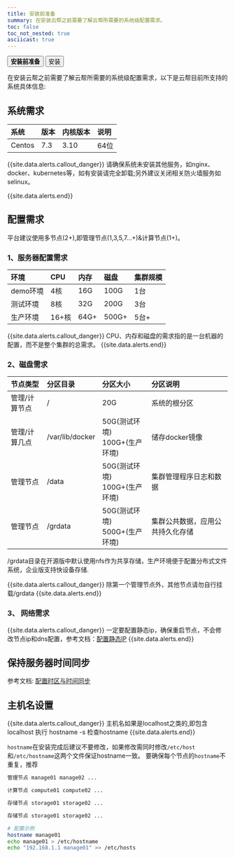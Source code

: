 ```yaml
---
title: 安装前准备
summary: 在安装云帮之前需要了解云帮所需要的系统级配置需求。
toc: false
toc_not_nested: true
asciicast: true
---
```

<div class="filters filters-big clearfix">
    <a href="pre-install.html"><button class="filter-button current"><strong>安装前准备</strong></button></a>
    <a href="install.html"><button class="filter-button">安装</button></a>
</div>

<div id="toc"></div>

在安装云帮之前需要了解云帮所需要的系统级配置需求，以下是云帮目前所支持的系统具体信息:

## 系统需求
|系统	 |版本	 |	内核版本	|说明|
|:---|:---|:------|:---|
|Centos| 7.3	  |	3.10	|64位		|


{{site.data.alerts.callout_danger}}
请确保系统未安装其他服务，如nginx、docker、kubernetes等，如有安装请完全卸载;另外建议关闭相关防火墙服务如selinux。

<!--后面也会陆续支持Debian9/Ubuntu16.04系统。 -->
{{site.data.alerts.end}}

## 配置需求
平台建议使用多节点(2+),即管理节点(1,3,5,7...+)&计算节点(1+)。

### **1、服务器配置需求**

|环境|CPU|内存|磁盘|集群规模|
|:---|:---|:---|:---|:---|
|demo环境|4核|16G|100G|1台|
|测试环境|8核|32G|200G|3台|
|生产环境|16+核|64G+|500G+|5台+|
{{site.data.alerts.callout_danger}}
CPU、内存和磁盘的需求指的是一台机器的配置，而不是整个集群的总需求。
{{site.data.alerts.end}}

### **2、磁盘需求**

|节点类型|分区目录|分区大小|分区说明|
|:---|:---|:---|:---|
|管理/计算节点|/|20G|系统的根分区|
|管理/计算几点|/var/lib/docker|50G(测试环境)</br>100G+(生产环境)|储存docker镜像|
|管理节点|/data|50G(测试环境)</br>100G+(生产环境)|集群管理程序日志和数据|
|管理节点|/grdata|50G(测试环境)</br>500G+(生产环境)|集群公共数据，应用公共持久化存储|
/grdata目录在开源版中默认使用nfs作为共享存储，生产环境便于配置分布式文件系统，企业版支持快设备存储.

{{site.data.alerts.callout_danger}}
除第一个管理节点外，其他节点请勿自行挂载/grdata 
{{site.data.alerts.end}}

### **3、 网络需求**

{{site.data.alerts.callout_danger}}
一定要配置静态ip，确保重启节点，不会修改节点ip和dns配置，参考文档：<a href="/docs/stable/other/static-ip.html" target="_blank">配置静态IP</a>
{{site.data.alerts.end}}

## 保持服务器时间同步
参考文档: <a href="/docs/stable/other/timezone.html" target="_blank">配置时区与时间同步</a>

## 主机名设置

{{site.data.alerts.callout_danger}}
主机名如果是localhost之类的,即包含localhost
执行 hostname -s 检查hostname
{{site.data.alerts.end}}

`hostname`在安装完成后建议不要修改，如果修改需同时修改`/etc/host`和`/etc/hostname`这两个文件保证hostname一致。
要确保每个节点的`hostname`不重复，推荐

```bash
管理节点 manage01 manage02 ...

计算节点 compute01 compute02 ...

存储节点 storage01 storage02 ...

存储节点 storage01 storage02 ...

# 配置示例
hostname manage01
echo manage01 > /etc/hostname
echo "192.168.1.1 manage01" >> /etc/hosts 
```
